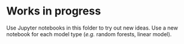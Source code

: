 # Works in progress

Use Jupyter notebooks in this folder to try out new ideas. Use a new
notebook for each model type (_e.g._ random forests, linear model).

